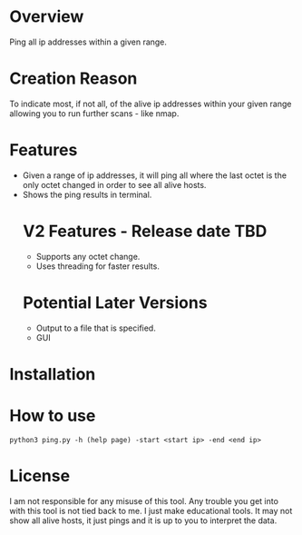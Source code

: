 # Overview
Ping  all ip addresses within a given range.

# Creation Reason
To indicate most, if not all, of the alive ip addresses within your given range allowing you to run further scans - like nmap. 

# Features
* Given a range of ip addresses, it will ping all where the last octet is the only octet changed in order to     see all alive hosts.
* Shows the ping results in terminal.
  # V2 Features - Release date TBD
  * Supports any octet change.
  * Uses threading for faster results.
  # Potential Later Versions
  * Output to a file that is specified.
  * GUI
  
# Installation


# How to use

```
python3 ping.py -h (help page) -start <start ip> -end <end ip>
```

# License
I am not responsible for any misuse of this tool. Any trouble you get into with this tool is not tied back to me. I just make educational tools. It may not show all alive hosts, it just pings and it is up to you to interpret the data.

